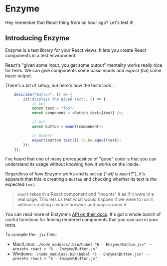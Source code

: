 # Enzyme

Hey remember that React thing from an hour ago?
Let's test it!

## Introducing Enzyme

Enzyme is a test library for your React views.
It lets you create React components in a test environment.

React's "given some input, you get some output" mentality works really nice for tests.
We can give components some basic inputs and _expect_ (ha) some basic output.

There's a bit of setup, but here's how the tests look...

```javascript
    describe("Button", () => {
        it("displays the given text", () => {
            // Act
            const text = "foo";
            const component = <Button text={text} />;

            // Act
            const button = mount(component);

            // Assert
            expect(button.text()).to.be.equal(text);
        });
    });
```

I've heard that one of many prerequesities of "good" code is that you can understand its usage without knowing how it works on the inside.

Regardless of _how_ Enzyme works and is set up (*"wtf is `mount`?*"), it's apparent that this is creating a `Button` and checking whether its text is the expected `text`.

> `mount` takes in a React component and "mounts" it as if it were in a real page.
> This lets us test what would happen if we were to run it without creating a whole browser and page around it.

You can read more of Enzyme's [API on their docs](http://airbnb.io/enzyme/docs/api/index.html).
It's got a whole bunch of useful functions for finding rendered components that you can use in your tests.

To compile the `.jsx` files:

* Mac/Linux: `./node_modules/.bin/babel "6 - Enzyme/Button.jsx" --presets react > "6 - Enzyme/Button.js"`
* Windows: `.\node_modules\.bin\babel "6 - Enzyme\Button.jsx" --presets react > "6 - Enzyme\Button.js"`
